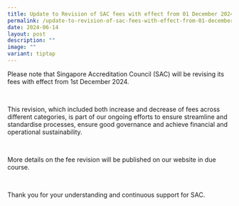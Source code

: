 ```yaml
---
title: Update to Revision of SAC fees with effect from 01 December 2024
permalink: /update-to-revision-of-sac-fees-with-effect-from-01-december-2024/
date: 2024-06-14
layout: post
description: ""
image: ""
variant: tiptap
---
```

<p>Please note that Singapore Accreditation Council (SAC) will be revising
its fees with effect from 1st December 2024.</p>
<p>&nbsp;</p>
<p>This revision, which included both increase and decrease of fees across
different categories, is part of our ongoing efforts to ensure streamline
and standardise processes, ensure good governance and achieve financial
and operational sustainability.</p>
<p>&nbsp;</p>
<p>More details on the fee revision will be published on our website in due
course.</p>
<p>&nbsp;</p>
<p>Thank you for your understanding and continuous support for SAC.</p>